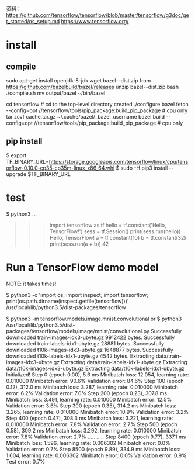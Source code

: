 资料：
https://github.com/tensorflow/tensorflow/blob/master/tensorflow/g3doc/get_started/os_setup.md
https://www.tensorflow.org/



# install

## compile

sudo apt-get install openjdk-8-jdk
wget bazel-<VERSION>-dist.zip from https://github.com/bazelbuild/bazel/releases
unzip bazel-<VERSION>-dist.zip
bash ./compile.sh
mv output/bazel ~/bin/bazel

cd tensorflow  # cd to the top-level directory created
./configure
bazel fetch --config=opt //tensorflow/tools/pip_package:build_pip_package # cpu only
tar zcvf cache.tar.gz ~/.cache/bazel/_bazel_username
bazel build --config=opt //tensorflow/tools/pip_package:build_pip_package # cpu only

## pip install
$ export TF_BINARY_URL=https://storage.googleapis.com/tensorflow/linux/cpu/tensorflow-0.10.0-cp35-cp35m-linux_x86_64.whl
$ sudo -H pip3 install --upgrade $TF_BINARY_URL

# test

$ python3
...
>>> import tensorflow as tf
>>> hello = tf.constant('Hello, TensorFlow!')
>>> sess = tf.Session()
>>> print(sess.run(hello))
Hello, TensorFlow!
>>> a = tf.constant(10)
>>> b = tf.constant(32)
>>> print(sess.run(a + b))
42
>>>

# Run a TensorFlow demo model
NOTE: it takes times!

$ python3 -c 'import os; import inspect; import tensorflow; print(os.path.dirname(inspect.getfile(tensorflow)))'
/usr/local/lib/python3.5/dist-packages/tensorflow

$ python3 -m tensorflow.models.image.mnist.convolutional
or 
$ python3 /usr/local/lib/python3.5/dist-packages/tensorflow/models/image/mnist/convolutional.py
Successfully downloaded train-images-idx3-ubyte.gz 9912422 bytes.
Successfully downloaded train-labels-idx1-ubyte.gz 28881 bytes.
Successfully downloaded t10k-images-idx3-ubyte.gz 1648877 bytes.
Successfully downloaded t10k-labels-idx1-ubyte.gz 4542 bytes.
Extracting data/train-images-idx3-ubyte.gz
Extracting data/train-labels-idx1-ubyte.gz
Extracting data/t10k-images-idx3-ubyte.gz
Extracting data/t10k-labels-idx1-ubyte.gz
Initialized!
Step 0 (epoch 0.00), 5.6 ms
Minibatch loss: 12.054, learning rate: 0.010000
Minibatch error: 90.6%
Validation error: 84.6%
Step 100 (epoch 0.12), 312.0 ms
Minibatch loss: 3.287, learning rate: 0.010000
Minibatch error: 6.2%
Validation error: 7.0%
Step 200 (epoch 0.23), 307.8 ms
Minibatch loss: 3.491, learning rate: 0.010000
Minibatch error: 12.5%
Validation error: 3.6%
Step 300 (epoch 0.35), 314.2 ms
Minibatch loss: 3.265, learning rate: 0.010000
Minibatch error: 10.9%
Validation error: 3.2%
Step 400 (epoch 0.47), 308.3 ms
Minibatch loss: 3.221, learning rate: 0.010000
Minibatch error: 7.8%
Validation error: 2.7%
Step 500 (epoch 0.58), 309.2 ms
Minibatch loss: 3.292, learning rate: 0.010000
Minibatch error: 7.8%
Validation error: 2.7%
.....
.....
Step 8400 (epoch 9.77), 337.1 ms
Minibatch loss: 1.596, learning rate: 0.006302
Minibatch error: 0.0%
Validation error: 0.7%
Step 8500 (epoch 9.89), 334.9 ms
Minibatch loss: 1.604, learning rate: 0.006302
Minibatch error: 0.0%
Validation error: 0.9%
Test error: 0.7%










